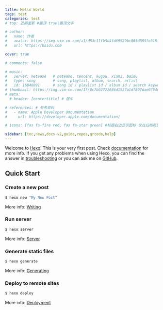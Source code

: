 ```yaml
---
title: Hello World
tags: test
categories: test
# top: 近期更新 #置顶 true|置顶文字

# author:
#   name: 作者
#   avatar: https://img.vim-cn.com/a1/d53c11fb5d4fd69529bc805d385fe818feb3f6.png
#   url: https://baidu.com

cover: true

# comments: false

# music:
#   server: netease   # netease, tencent, kugou, xiami, baidu
#   type: song        # song, playlist, album, search, artist
#   id: 16846091      # song id / playlist id / album id / search keyword
# thumbnail: https://img.vim-cn.com/17/0c7b02722686d1527a1df807dae0794d995860.png #标题右边显示缩略图
# meta:
  # header: [centertitle] # 居中

# references: # 参考资料
#   - name: Apple Developer Documentation
#     url: https://developer.apple.com/documentation/

# icons: [fas fa-fire red, fas fa-star green] #标题右边显示图标 仅在归档页面中显示，可以用来标注热门文章。可以通过 red / blue / green / yellow / orange / theme / accent 来设置图标的颜色

sidebar: [toc,news,docs-v2,guide,repos,qrcode,help]
---
```

Welcome to [Hexo](https://hexo.io/)! This is your very first post. Check [documentation](https://hexo.io/docs/) for more info. If you get any problems when using Hexo, you can find the answer in [troubleshooting](https://hexo.io/docs/troubleshooting.html) or you can ask me on [GitHub](https://github.com/hexojs/hexo/issues).
<!--more-->
## Quick Start

### Create a new post

``` bash
$ hexo new "My New Post"
```

More info: [Writing](https://hexo.io/docs/writing.html)

### Run server

``` bash
$ hexo server
```

More info: [Server](https://hexo.io/docs/server.html)

### Generate static files

``` bash
$ hexo generate
```

More info: [Generating](https://hexo.io/docs/generating.html)

### Deploy to remote sites

``` bash
$ hexo deploy
```

More info: [Deployment](https://hexo.io/docs/one-command-deployment.html)
